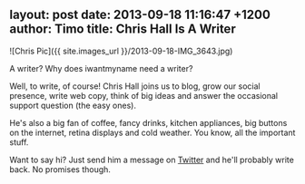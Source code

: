 layout: post
date: 2013-09-18 11:16:47 +1200
author: Timo
title: Chris Hall Is A Writer
----

![Chris Pic]({{ site.images_url }}/2013-09-18-IMG_3643.jpg)

A writer? Why does iwantmyname need a writer?

Well, to write, of course! Chris Hall joins us to blog, grow our social presence, write web copy, think of big ideas and answer the occasional support question (the easy ones).

He's also a big fan of coffee, fancy drinks, kitchen appliances, big buttons on the internet, retina displays and cold weather. You know, all the important stuff.

Want to say hi? Just send him a message on [Twitter](https://twitter.com/hashtaghall) and he'll probably write back. No promises though.

<!-- more -->
